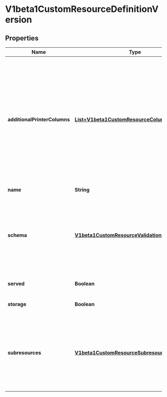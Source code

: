 
# V1beta1CustomResourceDefinitionVersion

## Properties
Name | Type | Description | Notes
------------ | ------------- | ------------- | -------------
**additionalPrinterColumns** | [**List&lt;V1beta1CustomResourceColumnDefinition&gt;**](V1beta1CustomResourceColumnDefinition.md) | AdditionalPrinterColumns are additional columns shown e.g. in kubectl next to the name. Defaults to a created-at column. Top-level and per-version columns are mutually exclusive. Per-version columns must not all be set to identical values (top-level columns should be used instead) This field is alpha-level and is only honored by servers that enable the CustomResourceWebhookConversion feature. NOTE: CRDs created prior to 1.13 populated the top-level additionalPrinterColumns field by default. To apply an update that changes to per-version additionalPrinterColumns, the top-level additionalPrinterColumns field must be explicitly set to null |  [optional]
**name** | **String** | Name is the version name, e.g. “v1”, “v2beta1”, etc. | 
**schema** | [**V1beta1CustomResourceValidation**](V1beta1CustomResourceValidation.md) | Schema describes the schema for CustomResource used in validation, pruning, and defaulting. Top-level and per-version schemas are mutually exclusive. Per-version schemas must not all be set to identical values (top-level validation schema should be used instead) This field is alpha-level and is only honored by servers that enable the CustomResourceWebhookConversion feature. |  [optional]
**served** | **Boolean** | Served is a flag enabling/disabling this version from being served via REST APIs | 
**storage** | **Boolean** | Storage flags the version as storage version. There must be exactly one flagged as storage version. | 
**subresources** | [**V1beta1CustomResourceSubresources**](V1beta1CustomResourceSubresources.md) | Subresources describes the subresources for CustomResource Top-level and per-version subresources are mutually exclusive. Per-version subresources must not all be set to identical values (top-level subresources should be used instead) This field is alpha-level and is only honored by servers that enable the CustomResourceWebhookConversion feature. |  [optional]



